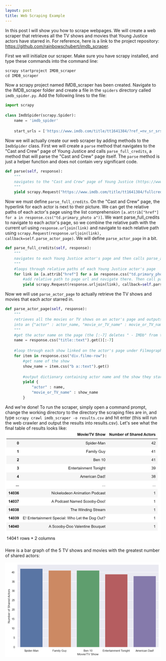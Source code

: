 ```yaml
---
layout: post
title: Web Scraping Example
---
```


In this post I will show you how to scrape webpages. We will create a web scraper that retrieves all the TV shows and movies that Young Justice actors have starred in. For reference, here is a link to the project repository: https://github.com/rainbowschubert/imdb_scraper.

First we will initialize our scraper. Make sure you have scrapy installed, and type these commands into the command line:
```
scrapy startproject IMDB_scraper
cd IMDB_scraper
```
Now a scrapy project named IMDB_scraper has been created. Navigate to the IMDB_scraper folder and create a file in the `spiders` directory called `imdb_spider.py`. Add the following lines to the file:
```python
import scrapy

class ImdbSpider(scrapy.Spider):
    name = 'imdb_spider'
    
    start_urls = ['https://www.imdb.com/title/tt1641384/?ref_=nv_sr_srsg_0']
```
Now we will actually create our web scraper by adding methods to the `ImdbSpider` class. First we will create a `parse` method that navigates to the "Cast and Crew" page of Young Justice and calls `parse_full_credits`, a method that will parse the "Cast and Crew" page itself. The `parse` method is just a helper function and does not contain very significant code.

```python
def parse(self, response):
    """
    navigates to the "Cast and Crew" page of Young Justice (https://www.imdb.com/title/tt1641384/fullcredits/?ref_=tt_ql_cl) and then calls parse_full_credits
    """
    yield scrapy.Request("https://www.imdb.com/title/tt1641384/fullcredits/?ref_=tt_ql_cl", self.parse_full_credits)
```

Now we must define `parse_full_credits`. On the "Cast and Crew" page, the hyperlink for each actor is next to their picture. We can get the relative paths of each actor's page using the list comprehension `[a.attrib["href"] for a in response.css("td.primary_photo a")]`. We want parse_full_credits to navigate to each actor's page, so we combine the relative path with the current url using `response.urljoin(link)` and navigate to each relative path using `scrapy.Request(response.urljoin(link), callback=self.parse_actor_page)`. We will define `parse_actor_page` in a bit.

```python
def parse_full_credits(self, response):
    """
    navigates to each Young Justice actor's page and then calls parse_actor_page
    """
    #loops through relative paths of each Young Justice actor's page
    for link in [a.attrib["href"] for a in response.css("td.primary_photo a")]:
        #add relative path to page url and navigate there. Then call parse_actor_page
        yield scrapy.Request(response.urljoin(link), callback=self.parse_actor_page)
```

Now we will use `parse_actor_page` to actually retrieve the TV shows and movies that each actor starred in.

```python
def parse_actor_page(self, response):
    """
    retrieves all the movies or TV shows on an actor's page and outputs 
    into an {"actor" : actor_name, "movie_or_TV_name" : movie_or_TV_name} dictionary format
    """
    #get the actor name on the page (the [:-7] deletes " - IMDb" from the end of the name)
    name = response.css("title::text").get()[:-7]

    #loop through each show linked on the actor's page under Filmography
    for item in response.css("div.filmo-row"):
        #get name of the show
        show_name = item.css("b a::text").get()

        #output dictionary containing actor name and the show they star in
        yield {
            "actor" : name,
            "movie_or_TV_name" : show_name
        }
```
And we're done! To run the scraper, simply open a command prompt, change the working directory to the directory the scraping files are in, and type `scrapy crawl imdb_scraper -o results.csv` and hit enter (this will run the web crawler and output the results into results.csv). Let's see what the final table of results looks like:
![graph](/images/blog_post_2_table.png)

Here is a bar graph of the 5 TV shows and movies with the greatest number of shared actors:

![graph](/images/blog_post_2_bar_plot.png)
